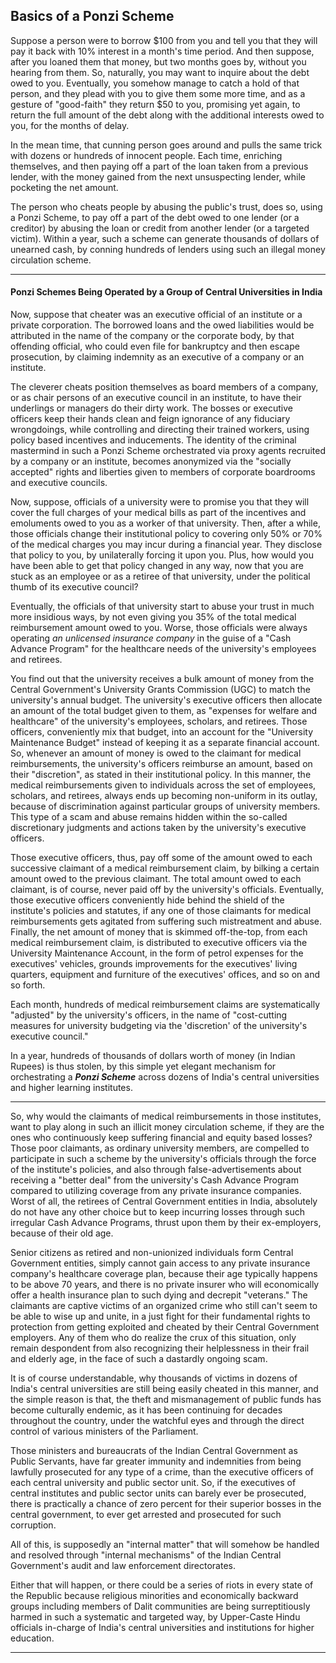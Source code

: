 ## Basics of a Ponzi Scheme

Suppose a person were to borrow $100 from you and tell you that they will pay it back with 10% interest in a month's time period. And then suppose, after you loaned them that money, but two months goes by, without you hearing from them. So, naturally, you may want to inquire about the debt owed to you. Eventually, you somehow manage to catch a hold of that person, and they plead with you to give them some more time, and as a gesture of "good-faith" they return $50 to you, promising yet again, to return the full amount of the debt along with the additional interests owed to you, for the months of delay. 

In the mean time, that cunning person goes around and pulls the same trick with dozens or hundreds of innocent people. Each time, enriching themselves, and then paying off a part of the loan taken from a previous lender, with the money gained from the next unsuspecting lender, while pocketing the net amount. 

The person who cheats people by abusing the public's trust, does so, using a Ponzi Scheme, to pay off a part of the debt owed to one lender (or a creditor) by abusing the loan or credit from another lender (or a targeted victim). Within a year, such a scheme can generate thousands of dollars of unearned cash, by conning hundreds of lenders using such an illegal money circulation scheme.

---

#### Ponzi Schemes Being Operated by a Group of Central Universities in India

Now, suppose that cheater was an executive official of an institute or a private corporation. The borrowed loans and the owed liabilities would be attributed in the name of the company or the corporate body, by that offending official, who could even file for bankruptcy and then escape prosecution, by claiming indemnity as an executive of a company or an institute. 

The cleverer cheats position themselves as board members of a company, or as chair persons of an executive council in an institute, to have their underlings or managers do their dirty work. The bosses or executive officers keep their hands clean and feign ignorance of any fiduciary wrongdoings, while controlling and directing their trained workers, using policy based incentives and inducements. The identity of the criminal mastermind in such a Ponzi Scheme orchestrated via proxy agents recruited by a company or an institute, becomes anonymized via the "socially accepted" rights and liberties given to members of corporate boardrooms and executive councils. 

Now, suppose, officials of a university were to promise you that they will cover the full charges of your medical bills as part of the incentives and emoluments owed to you as a worker of that university. Then, after a while, those officials change their institutional policy to covering only 50% or 70% of the medical charges you may incur during a financial year. They disclose that policy to you, by unilaterally forcing it upon you. Plus, how would you have been able to get that policy changed in any way, now that you are stuck as an employee or as a retiree of that university, under the political thumb of its executive council? 

Eventually, the officials of that university start to abuse your trust in much more insidious ways, by not even giving you 35% of the total medical reimbursement amount owed to you. Worse, those officials were always operating *an unlicensed insurance company* in the guise of a "Cash Advance Program" for the healthcare needs of the university's employees and retirees. 

You find out that the university receives a bulk amount of money from the Central Government's University Grants Commission (UGC) to match the university's annual budget. The university's executive officers then allocate an amount of the total budget given to them, as "expenses for welfare and healthcare" of the university's employees, scholars, and retirees. Those officers, conveniently mix that budget, into an account for the "University Maintenance Budget" instead of keeping it as a separate financial account. So, whenever an amount of money is owed to the claimant for medical reimbursements, the university's officers reimburse an amount, based on their "discretion", as stated in their institutional policy. In this manner, the medical reimbursements given to individuals across the set of employees, scholars, and retirees, always ends up becoming non-uniform in its outlay, because of discrimination against particular groups of university members. This type of a scam and abuse remains hidden within the so-called discretionary judgments and actions taken by the university's executive officers.  

Those executive officers, thus, pay off some of the amount owed to each successive claimant of a medical reimbursement claim, by bilking a certain amount owed to the previous claimant. The total amount owed to each claimant, is of course, never paid off by the university's officials. Eventually, those executive officers conveniently hide behind the shield of the institute's policies and statutes, if any one of those claimants for medical reimbursements gets agitated from suffering such mistreatment and abuse. Finally, the net amount of money that is skimmed off-the-top, from each medical reimbursement claim, is distributed to executive officers via the University Maintenance Account, in the form of petrol expenses for the executives' vehicles, grounds improvements for the executives' living quarters, equipment and furniture of the executives' offices, and so on and so forth.  

Each month, hundreds of medical reimbursement claims are systematically "adjusted" by the university's officers, in the name of "cost-cutting measures for university budgeting via the 'discretion' of the university's executive council." 

In a year, hundreds of thousands of dollars worth of money (in Indian Rupees) is thus stolen, by this simple yet elegant mechanism for orchestrating a ***Ponzi Scheme*** across dozens of India's central universities and higher learning institutes. 

---

So, why would the claimants of medical reimbursements in those institutes, want to play along in such an illicit money circulation scheme, if they are the ones who continuously keep suffering financial and equity based losses? Those poor claimants, as ordinary university members, are compelled to participate in such a scheme by the university's officials through the force of the institute's policies, and also through false-advertisements about receiving a "better deal" from the university's Cash Advance Program compared to utilizing coverage from any private insurance companies. Worst of all, the retirees of Central Government entities in India, absolutely do not have any other choice but to keep incurring losses through such irregular Cash Advance Programs, thrust upon them by their ex-employers, because of their old age. 

Senior citizens as retired and non-unionized individuals form Central Government entities, simply cannot gain access to any private insurance company's healthcare coverage plan, because their age typically happens to be above 70 years, and there is no private insurer who will economically offer a health insurance plan to such dying and decrepit "veterans." The claimants are captive victims of an organized crime who still can't seem to be able to wise up and unite, in a just fight for their fundamental rights to protection from getting exploited and cheated by their Central Government employers. Any of them who do realize the crux of this situation, only remain despondent from also recognizing their helplessness in their frail and elderly age, in the face of such a dastardly ongoing scam. 

It is of course understandable, why thousands of victims in dozens of India's central universities are still being easily cheated in this manner, and the simple reason is that, the theft and mismanagement of public funds has become culturally endemic, as it has been continuing for decades throughout the country, under the watchful eyes and through the direct control of various ministers of the Parliament.  

Those ministers and bureaucrats of the Indian Central Government as Public Servants, have far greater immunity and indemnities from being lawfully prosecuted for any type of a crime, than the executive officers of each central university and public sector unit. So, if the executives of central institutes and public sector units can barely ever be prosecuted, there is practically a chance of zero percent for their superior bosses in the central government, to ever get arrested and prosecuted for such corruption.  

All of this, is supposedly an "internal matter" that will somehow be handled and resolved through "internal mechanisms" of the Indian Central Government's audit and law enforcement directorates. 

Either that will happen, or there could be a series of riots in every state of the Republic because religious minorities and economically backward groups including members of Dalit communities are being surreptitiously harmed in such a systematic and targeted way, by Upper-Caste Hindu officials in-charge of India's central universities and institutions for higher education.  

---